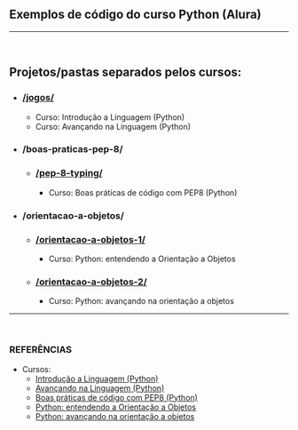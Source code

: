 ## Exemplos de código do curso Python (Alura)
---
<br>


## Projetos/pastas separados pelos cursos:
- ### [/jogos/](https://github.com/TomazWill/python-alura/tree/master/jogos)
  - Curso: Introdução a Linguagem (Python)
  - Curso: Avançando na Linguagem (Python)

- ### /boas-praticas-pep-8/
  - ### [/pep-8-typing/](https://github.com/TomazWill/python-alura/tree/master/boas-praticas-pep-8/pep-8-typing)
    - Curso: Boas práticas de código com PEP8 (Python)


- ### /orientacao-a-objetos/
  - ### [/orientacao-a-objetos-1/](https://github.com/TomazWill/python-alura/tree/master/orientacao-a-objetos/orientacao-a-objetos-1)
    - Curso: Python: entendendo a Orientação a Objetos
  - ### [/orientacao-a-objetos-2/](https://github.com/TomazWill/python-alura/tree/master/orientacao-a-objetos/orientacao-a-objetos-2)
    - Curso: Python: avançando na orientação a objetos


---
<br>


###	**REFERÊNCIAS**
- Cursos: <br>
  - [Introdução a Linguagem (Python)](https://cursos.alura.com.br/course/python-introducao-a-linguagem "Introdução a Linguagem (Python)")
  - [Avançando na Linguagem (Python)](https://cursos.alura.com.br/course/python-3-avancando-na-linguagem "Avançando na Linguagem (Python)")
  - [Boas práticas de código com PEP8 (Python)](https://cursos.alura.com.br/course/pep8-linters-python "Boas práticas de código com PEP8 (Python)")
  - [Python: entendendo a Orientação a Objetos](https://cursos.alura.com.br/course/python-3-intro-orientacao-objetos "Python: entendendo a Orientação a Objetos")
  - [Python: avançando na orientação a objetos](https://cursos.alura.com.br/course/python-3-avancando-orientacao-objetos "Python: avançando na orientação a objetos")